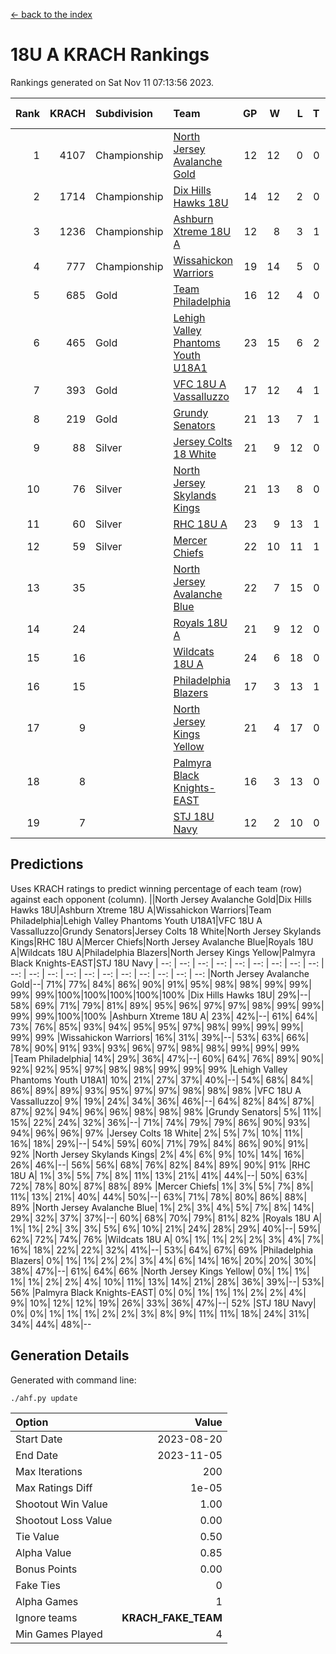 [<- back to the index](readme.md)
# 18U A KRACH Rankings
Rankings generated on Sat Nov 11 07:13:56 2023.

Rank|KRACH|Subdivision|Team|GP|W|L|T|OTW|OTL|SoS|Exp Wins|Win Diff
---:|---:|:---|:---|---:|---:|---:|---:|---:|---:|---:|---:|---:
1|4107|Championship|[North Jersey Avalanche Gold](https://gamesheetstats.com/seasons/3659/teams/140737/schedule)|12|12|0|0|0|0|52|12.8|-0.0
2|1714|Championship|[Dix Hills Hawks 18U](https://gamesheetstats.com/seasons/3659/teams/140731/schedule)|14|12|2|0|1|0|348|12.9|0.0
3|1236|Championship|[Ashburn Xtreme 18U A](https://gamesheetstats.com/seasons/3659/teams/140730/schedule)|12|8|3|1|1|0|567|9.4|0.0
4|777|Championship|[Wissahickon Warriors](https://gamesheetstats.com/seasons/3659/teams/140748/schedule)|19|14|5|0|0|0|462|14.9|0.0
5|685|Gold|[Team Philadelphia](https://gamesheetstats.com/seasons/3659/teams/140745/schedule)|16|12|4|0|0|0|431|12.9|0.0
6|465|Gold|[Lehigh Valley Phantoms Youth U18A1](https://gamesheetstats.com/seasons/3659/teams/140734/schedule)|23|15|6|2|0|0|367|16.9|0.0
7|393|Gold|[VFC 18U A Vassalluzzo](https://gamesheetstats.com/seasons/3659/teams/140746/schedule)|17|12|4|1|2|1|270|13.4|0.0
8|219|Gold|[Grundy Senators](https://gamesheetstats.com/seasons/3659/teams/140732/schedule)|21|13|7|1|0|0|315|14.4|0.0
9|88|Silver|[Jersey Colts 18 White](https://gamesheetstats.com/seasons/3659/teams/140733/schedule)|21|9|12|0|0|2|792|9.9|0.0
10|76|Silver|[North Jersey Skylands Kings](https://gamesheetstats.com/seasons/3659/teams/140739/schedule)|21|13|8|0|1|1|661|13.9|0.0
11|60|Silver|[RHC 18U A](https://gamesheetstats.com/seasons/3659/teams/140742/schedule)|23|9|13|1|0|1|332|10.4|0.0
12|59|Silver|[Mercer Chiefs](https://gamesheetstats.com/seasons/3659/teams/140735/schedule)|22|10|11|1|0|1|468|11.4|0.0
13|35||[North Jersey Avalanche Blue](https://gamesheetstats.com/seasons/3659/teams/140736/schedule)|22|7|15|0|0|0|321|7.9|0.0
14|24||[Royals 18U A](https://gamesheetstats.com/seasons/3659/teams/140743/schedule)|21|9|12|0|1|0|185|9.9|0.0
15|16||[Wildcats 18U A](https://gamesheetstats.com/seasons/3659/teams/140747/schedule)|24|6|18|0|0|1|597|6.9|0.0
16|15||[Philadelphia Blazers](https://gamesheetstats.com/seasons/3659/teams/140741/schedule)|17|3|13|1|0|2|252|4.4|0.0
17|9||[North Jersey Kings Yellow](https://gamesheetstats.com/seasons/3659/teams/140738/schedule)|21|4|17|0|1|0|332|4.9|0.0
18|8||[Palmyra Black Knights-EAST](https://gamesheetstats.com/seasons/3659/teams/140740/schedule)|16|3|13|0|2|0|189|3.9|0.0
19|7||[STJ 18U Navy](https://gamesheetstats.com/seasons/3659/teams/140744/schedule)|12|2|10|0|0|0|143|2.9|0.0

## Predictions
Uses KRACH ratings to predict winning percentage of each team (row) against each opponent (column).
||North Jersey Avalanche Gold|Dix Hills Hawks 18U|Ashburn Xtreme 18U A|Wissahickon Warriors|Team Philadelphia|Lehigh Valley Phantoms Youth U18A1|VFC 18U A Vassalluzzo|Grundy Senators|Jersey Colts 18 White|North Jersey Skylands Kings|RHC 18U A|Mercer Chiefs|North Jersey Avalanche Blue|Royals 18U A|Wildcats 18U A|Philadelphia Blazers|North Jersey Kings Yellow|Palmyra Black Knights-EAST|STJ 18U Navy
| --: | --: | --: | --: | --: | --: | --: | --: | --: | --: | --: | --: | --: | --: | --: | --: | --: | --: | --: | --: 
|North Jersey Avalanche Gold|--| 71%| 77%| 84%| 86%| 90%| 91%| 95%| 98%| 98%| 99%| 99%| 99%| 99%|100%|100%|100%|100%|100%
|Dix Hills Hawks 18U| 29%|--| 58%| 69%| 71%| 79%| 81%| 89%| 95%| 96%| 97%| 97%| 98%| 99%| 99%| 99%| 99%|100%|100%
|Ashburn Xtreme 18U A| 23%| 42%|--| 61%| 64%| 73%| 76%| 85%| 93%| 94%| 95%| 95%| 97%| 98%| 99%| 99%| 99%| 99%| 99%
|Wissahickon Warriors| 16%| 31%| 39%|--| 53%| 63%| 66%| 78%| 90%| 91%| 93%| 93%| 96%| 97%| 98%| 98%| 99%| 99%| 99%
|Team Philadelphia| 14%| 29%| 36%| 47%|--| 60%| 64%| 76%| 89%| 90%| 92%| 92%| 95%| 97%| 98%| 98%| 99%| 99%| 99%
|Lehigh Valley Phantoms Youth U18A1| 10%| 21%| 27%| 37%| 40%|--| 54%| 68%| 84%| 86%| 89%| 89%| 93%| 95%| 97%| 97%| 98%| 98%| 98%
|VFC 18U A Vassalluzzo|  9%| 19%| 24%| 34%| 36%| 46%|--| 64%| 82%| 84%| 87%| 87%| 92%| 94%| 96%| 96%| 98%| 98%| 98%
|Grundy Senators|  5%| 11%| 15%| 22%| 24%| 32%| 36%|--| 71%| 74%| 79%| 79%| 86%| 90%| 93%| 94%| 96%| 96%| 97%
|Jersey Colts 18 White|  2%|  5%|  7%| 10%| 11%| 16%| 18%| 29%|--| 54%| 59%| 60%| 71%| 79%| 84%| 86%| 90%| 91%| 92%
|North Jersey Skylands Kings|  2%|  4%|  6%|  9%| 10%| 14%| 16%| 26%| 46%|--| 56%| 56%| 68%| 76%| 82%| 84%| 89%| 90%| 91%
|RHC 18U A|  1%|  3%|  5%|  7%|  8%| 11%| 13%| 21%| 41%| 44%|--| 50%| 63%| 72%| 78%| 80%| 87%| 88%| 89%
|Mercer Chiefs|  1%|  3%|  5%|  7%|  8%| 11%| 13%| 21%| 40%| 44%| 50%|--| 63%| 71%| 78%| 80%| 86%| 88%| 89%
|North Jersey Avalanche Blue|  1%|  2%|  3%|  4%|  5%|  7%|  8%| 14%| 29%| 32%| 37%| 37%|--| 60%| 68%| 70%| 79%| 81%| 82%
|Royals 18U A|  1%|  1%|  2%|  3%|  3%|  5%|  6%| 10%| 21%| 24%| 28%| 29%| 40%|--| 59%| 62%| 72%| 74%| 76%
|Wildcats 18U A|  0%|  1%|  1%|  2%|  2%|  3%|  4%|  7%| 16%| 18%| 22%| 22%| 32%| 41%|--| 53%| 64%| 67%| 69%
|Philadelphia Blazers|  0%|  1%|  1%|  2%|  2%|  3%|  4%|  6%| 14%| 16%| 20%| 20%| 30%| 38%| 47%|--| 61%| 64%| 66%
|North Jersey Kings Yellow|  0%|  1%|  1%|  1%|  1%|  2%|  2%|  4%| 10%| 11%| 13%| 14%| 21%| 28%| 36%| 39%|--| 53%| 56%
|Palmyra Black Knights-EAST|  0%|  0%|  1%|  1%|  1%|  2%|  2%|  4%|  9%| 10%| 12%| 12%| 19%| 26%| 33%| 36%| 47%|--| 52%
|STJ 18U Navy|  0%|  0%|  1%|  1%|  1%|  2%|  2%|  3%|  8%|  9%| 11%| 11%| 18%| 24%| 31%| 34%| 44%| 48%|--

## Generation Details

Generated with command line:
```
./ahf.py update
```

| Option | Value |
| :----- | ----: |
| Start Date | 2023-08-20 |
| End Date | 2023-11-05 |
| Max Iterations | 200 |
| Max Ratings Diff | 1e-05 |
| Shootout Win Value | 1.00 |
| Shootout Loss Value | 0.00 |
| Tie Value | 0.50 |
| Alpha Value | 0.85 |
| Bonus Points | 0.00 |
| Fake Ties | 0 |
| Alpha Games | 1 |
| Ignore teams | __KRACH_FAKE_TEAM__ |
| Min Games Played | 4 |

